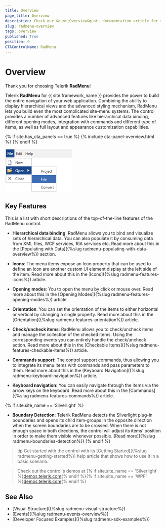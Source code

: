 ```yaml
---
title: Overview
page_title: Overview
description: Check our &quot;Overview&quot; documentation article for the RadMenu {{ site.framework_name }} control.
slug: radmenu-overview
tags: overview
published: True
position: 0
CTAControlName: RadMenu
---
```


# Overview

Thank you for choosing Telerik __RadMenu__!        

Telerik __RadMenu__ for {{ site.framework_name }} provides the power to build the entire navigation of your web application. Combining the ability to display hierarchical views and the advanced styling mechanism, RadMenu lets you build even the most complicated site-menu systems. The control provides a number of advanced features like hierarchical data binding, different opening modes, integration with commands and different type of items, as well as full layout and appearance customization capabilities.  

{% if site.has_cta_panels == true %}
{% include cta-panel-overview.html %}
{% endif %}      

![](images/radmenu-overview-0.png)

## Key Features

This is a list with short descriptions of the top-of-the-line features of the RadMenu control.

* __Hierarchical data binding__: RadMenu allows you to bind and visualize sets of hierarchical data. You can also populate it by consuming data from XML files, WCF services, RIA services etc. Read more about this in the [Populating with Data]({%slug radmenu-populating-with-data-overview%}) section.

* __Icons__: The menu items expose an Icon property that can be used to define an icon are another custom UI element display at the left side of the item. Read more about this in the [Icons]({%slug radmenu-features-icons%}) article.

* __Opening modes__: You to open the menu by click or mouse over. Read more about this in the [Opening Modes]({%slug radmenu-features-opening-modes%}) article.

* __Orientation__: You can set the orientation of the items to either horizontal or vertical by changing a single property. Read more about this in the [Orientation]({%slug radmenu-features-orientation%}) article.

* __Check/uncheck items__: RadMenu allows you to check/uncheck items and manage the collection of the checked items. Using the corresponding events you can entirely handle the check/uncheck action. Read more about this in the [Checkable Items]({%slug radmenu-features-checkable-items%}) article.

* __Commands support__: The control support commands, thus allowing you to integrate its menu items with commands and pass parameters to them. Read more about this in the [Keyboard Navigation]({%slug radmenu-keyboard-navigation%}) article.

* __Keyboard navigation__: You can easily navigate through the items via the arrow keys on the keyboard. Read more about this in the [Commands]({%slug radmenu-features-commands%}) article.

{% if site.site_name == 'Silverlight' %}
* __Boundary Detection__: Telerik RadMenu detects the Silverlight plug-in boundaries and opens its child item-groups in the opposite direction when the screen boundaries are to be crossed. When there is not enough space in both directions, the control will adjust its items’ position in order to make them visible whenever possible. [Read more]({%slug radmenu-boundaries-detection%})
{% endif %}

>tip Get started with the control with its [Getting Started]({%slug radmenu-getting-started%}) help article that shows how to use it in a basic scenario.

> Check out the control's demos at {% if site.site_name == 'Silverlight' %}[demos.telerik.com](https://demos.telerik.com/silverlight/#Menu){% endif %}{% if site.site_name == 'WPF' %}[demos.telerik.com](https://demos.telerik.com/wpf/){% endif %}

## See Also
 * [Visual Structure]({%slug radmenu-visual-structure%})
 * [Events]({%slug radmenu-events-overview%})
 * [Developer Focused Examples]({%slug radmenu-sdk-examples%})
